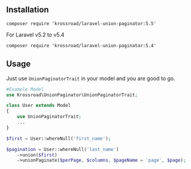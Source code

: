## Installation
```
composer require 'krossroad/laravel-union-paginator:5.5'
```
For Laravel v5.2 to v5.4
```
composer require 'krossroad/laravel-union-paginator:5.4'
```

## Usage

Just use `UnionPaginatorTrait` in your model and you are good to go.

```php
#Example Model
use Krossroad\UnionPaginator\UnionPaginatorTrait;

class User extends Model
{
    use UnionPaginatorTrait;
    ...
}

$first = User::whereNull('first_name');

$pagination = User::whereNull('last_name')
    ->union($first)
    ->unionPaginate($perPage, $columns, $pageName = 'page', $page);
```
